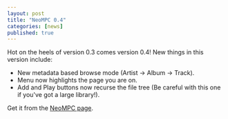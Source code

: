 ```yaml
---
layout: post
title: "NeoMPC 0.4"
categories: [news]
published: true
---
```


Hot on the heels of version 0.3 comes version 0.4!  New things in this version include:

* New metadata based browse mode (Artist -> Album -> Track).
* Menu now highlights the page you are on.
* Add and Play buttons now recurse the file tree (Be careful with this one if you've got a large library!).

Get it from the <a href="/neompc">NeoMPC page</a>.
